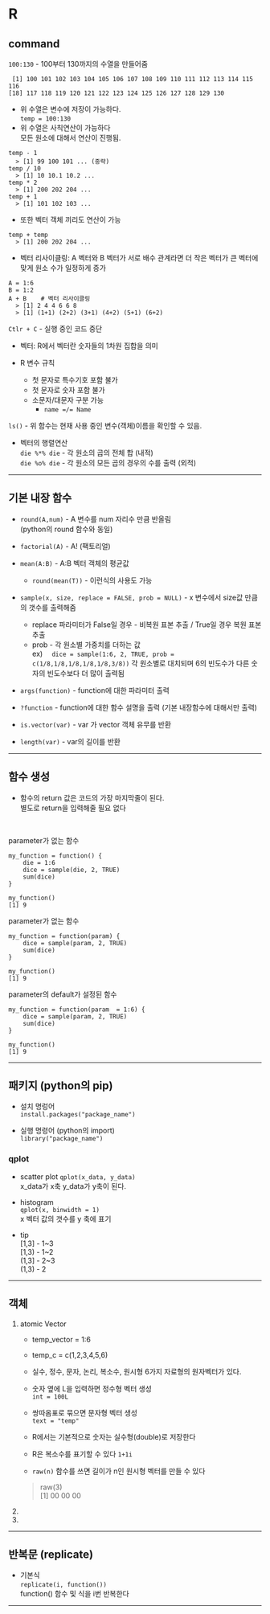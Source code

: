 # R

## command

`100:130` - 100부터 130까지의 수열을 만들어줌
```
 [1] 100 101 102 103 104 105 106 107 108 109 110 111 112 113 114 115 116
[18] 117 118 119 120 121 122 123 124 125 126 127 128 129 130
```
* 위 수열은 변수에 저장이 가능하다.  
`temp = 100:130`  
* 위 수열은 사칙연산이 가능하다  
모든 원소에 대해서 연산이 진행됨.
```
temp - 1
  > [1] 99 100 101 ... (중략)
temp / 10
  > [1] 10 10.1 10.2 ...
temp * 2
  > [1] 200 202 204 ...
temp + 1
  > [1] 101 102 103 ...
```
* 또한 벡터 객체 끼리도 연산이 가능
```
temp + temp
  > [1] 200 202 204 ...
```
* 벡터 리사이클링: A 벡터와 B 벡터가 서로 배수 관계라면 더 작은 벡터가 큰 벡터에 맞게 원소 수가 일정하게 증가
```
A = 1:6
B = 1:2
A + B    # 벡터 리사이클링
  > [1] 2 4 4 6 6 8
  > [1] (1+1) (2+2) (3+1) (4+2) (5+1) (6+2)
```


`Ctlr + C` - 실행 중인 코드 중단  

* 벡터: R에서 벡터란 숫자들의 1차원 집합을 의미  

* R 변수 규칙  
    * 첫 문자로 특수기호 포함 불가
    * 첫 문자로 숫자 포함 불가  
    * 소문자/대문자 구분 가능
        * `name =/= Name`  

`ls()` - 위 함수는 현재 사용 중인 변수(객체)이름을 확인할 수 있음.

* 벡터의 행렬연산  
`die %*% die` - 각 원소의 곱의 전체 합 (내적)  
`die %o% die` - 각 원소의 모든 곱의 경우의 수를 출력 (외적)  

___
## 기본 내장 함수

* `round(A,num)` - A 변수를 num 자리수 만큼 반올림  
(python의 round 함수와 동일)
* `factorial(A)` - A! (팩토리얼)  
* `mean(A:B)` - A:B 벡터 객체의 평균값
    * `round(mean(T))` - 이런식의 사용도 가능
* `sample(x, size, replace = FALSE, prob = NULL)` - x 변수에서 size값 만큼의 갯수를 출력해줌
    * replace 파라미터가 False일 경우 - 비복원 표본 추출 / True일 경우 복원 표본 추출
    * prob - 각 원소별 가중치를 더하는 값  
    ex) `  dice = sample(1:6, 2, TRUE, prob = c(1/8,1/8,1/8,1/8,1/8,3/8))`
    각 원소별로 대치되며 6의 빈도수가 다른 숫자의 빈도수보다 더 많이 출력됨

* `args(function)` - function에 대한 파라미터 출력

* `?function` - function에 대한 함수 설명을 출력 (기본 내장함수에 대해서만 출력)  

* `is.vector(var)` - var 가 vector 객체 유무를 반환

* `length(var)` - var의 길이를 반환
___
## 함수 생성
* 함수의 return 값은 코드의 가장 마지막줄이 된다.  
별도로 return을 입력해줄 필요 없다  
<br>

parameter가 없는 함수
```
my_function = function() {
    die = 1:6
    dice = sample(die, 2, TRUE)
    sum(dice)
}

my_function()
[1] 9
```
  
parameter가 없는 함수
```
my_function = function(param) {
    dice = sample(param, 2, TRUE)
    sum(dice)
}

my_function()
[1] 9
```

parameter의 default가 설정된 함수
```
my_function = function(param  = 1:6) {
    dice = sample(param, 2, TRUE)
    sum(dice)
}

my_function()
[1] 9
```
___
## 패키지 (python의 pip)

* 설치 명렁어  
`install.packages("package_name")`

* 실행 명령어 (python의 import)  
`library("package_name")`


### qplot
* scatter plot
`qplot(x_data, y_data)`  
x_data가 x축 y_data가 y축이 된다.

* histogram  
`qplot(x, binwidth = 1)`  
x 벡터 값의 갯수를 y 축에 표기

* tip  
[1,3] - 1~3  
[1,3) - 1~2  
(1,3] - 2~3  
(1,3) - 2  


___
## 객체
1. atomic Vector  
    * temp_vector = 1:6
    * temp_c = c(1,2,3,4,5,6)
    * 실수, 정수, 문자, 논리, 복소수, 원시형 6가지 자료형의 원자벡터가 있다.

    * 숫자 옆에 L을 입력하면 정수형 벡터 생성  
    `int = 100L`
    * 쌍따옴표로 묶으면 문자형 벡터 생성  
    `text = "temp"`
    * R에서는 기본적으로 숫자는 실수형(double)로 저장한다
    * R은 복소수를 표기할 수 있다 `1+1i`
    * `raw(n)` 함수를 쓰면 길이가 n인 원시형 벡터를 만들 수 있다  
    > raw(3)  
    > [1] 00 00 00

    

2. 
    
3. 
___
## 반복문 (replicate)
* 기본식  
`replicate(i, function())`  
function() 함수 및 식을 i번 반복한다

___
